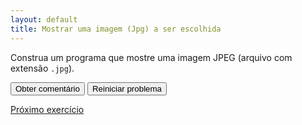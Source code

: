 ```yaml
---
layout: default
title: Mostrar uma imagem (Jpg) a ser escolhida
---
```


Construa um programa que mostre uma imagem JPEG (arquivo com extensão <code>.jpg</code>). 

<div id="sortableTrash" class="sortable-code"></div> 
<div id="sortable" class="sortable-code"></div> 
<div style="clear:both;"></div> 
<p> 
    <input id="feedbackLink" value="Obter comentário" type="button" /> 
    <input id="newInstanceLink" value="Reiniciar problema" type="button" /> 
</p> 
<script type="text/javascript"> 
(function(){
  var initial = "from jes4py import *\n" +
    "nomeArquivoImagem = pickAFile()\n" +
    "print(‘Olá! Você escolheu um arquivo’, nomeArquivoImagem)\n" +
    "imagem = makePicture(nomeArquivoImagem)\n" +
    "show(imagem)";
  var parsonsPuzzle = new ParsonsWidget({
    "sortableId": "sortable",
    "max_wrong_lines": 10,
    "grader": ParsonsWidget._graders.LineBasedGrader,
    "exec_limit": 2500,
    "can_indent": true,
    "x_indent": 50,
    "lang": "en",
    "show_feedback": true
  });
  parsonsPuzzle.init(initial);
  parsonsPuzzle.shuffleLines();
  $("#newInstanceLink").click(function(event){ 
      event.preventDefault(); 
      parsonsPuzzle.shuffleLines(); 
  }); 
  $("#feedbackLink").click(function(event){ 
      event.preventDefault(); 
      parsonsPuzzle.getFeedback(); 
  }); 
})(); 
</script>


[Próximo exercício](./exercise2.html)
